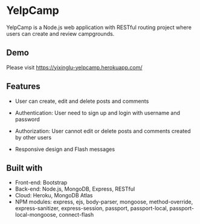 # YelpCamp

YelpCamp is a Node.js web application with RESTful routing project where users can create and review campgrounds.

## Demo
Please visit https://yixinglu-yelpcamp.herokuapp.com/

## Features

* User can create, edit and delete posts and comments
  
* Authentication: User need to sign up and login with username and password
  
* Authorization: User cannot edit or delete posts and comments created by other users

* Responsive design and Flash messages

## Built with

* Front-end: Bootstrap
* Back-end: Node.js, MongoDB, Express, RESTful
* Cloud: Heroku, MongoDB Atlas
* NPM modules: express, ejs, body-parser, mongoose, method-override, express-sanitizer, express-session, passport, passport-local, passport-local-mongoose, connect-flash
